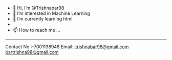 - 👋 Hi, I’m @Trishnabar98
- 👀 I’m interested in Machine Learning
- 🌱 I’m currently learning html
- 
- 📫 How to reach me ...
----------------------------
Contact No.:-7001138948
Email:-trishnabar98@gmail.com
       bartrishna98@gmail.com

<!---
Trishnabar98/Trishnabar98 is a ✨ special ✨ repository because its `README.md` (this file) appears on your GitHub profile.
You can click the Preview link to take a look at your changes.
--->
